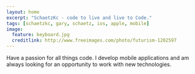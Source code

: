 ```yaml
---
layout: home
excerpt: "SchaetzKc - code to live and live to Code."
tags: [schaetzkc, gary, schaetz, ios, apple, mobile]
image:
  feature: keyboard.jpg
  creditlink: http://www.freeimages.com/photo/futurism-1202597
---
```


Have a passion for all things code.  I develop mobile applications and am always looking for an opportunity to work with new technologies.
